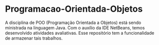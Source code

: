 # Programacao-Orientada-Objetos
A disciplina de POO (Programação Orientada a Objetos) está sendo ministrada na linguagem Java. Com o auxílio da IDE NetBeans, temos desenvolvido atividades avaliativas. Esse repositório tem a funcionalidade de armazenar tais trabalhos.

